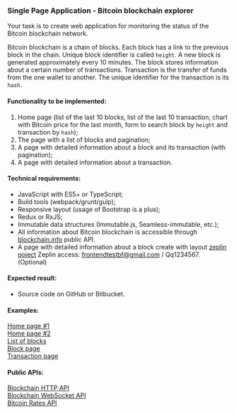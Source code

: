 ### Single Page Application - Bitcoin blockchain explorer

Your task is to create web application for monitoring the status of the Bitcoin blockchain network.

Bitcoin blockchain is a chain of blocks.
Each block has a link to the previous block in the chain.
Unique block identifier is called `height`.
A new block is generated approximately every 10 minutes.
The block stores information about a certain number of transactions.
Transaction is the transfer of funds from the one wallet to another.
The unique identifier for the transaction is its `hash`.

#### Functionality to be implemented:
1. Home page (list of the last 10 blocks,
list of the last 10 transaction,
chart with Bitcoin price for the last month,
form to search block by `height` and transaction by `hash`);
2. The page with a list of blocks and pagination;
3. A page with detailed information about a block and its transaction (with pagination);
4. A page with detailed information about a transaction.

#### Technical requirements:
* JavaScript with ES5+ or TypeScript;
* Build tools (webpack/grunt/gulp);
* Responsive layout (usage of Bootstrap is a plus);
* Redux or RxJS;
* Immutable data structures (Immutable.js, Seamless-immutable, etc.);
* All information about Bitcoin blockchain is accessible through
[blockchain.info](https://blockchain.info/api/blockchain_api) public API.
* A page with detailed information about a block create with layout [zeplin poject](https://app.zeplin.io/project/5d52bc22edb303523bc13e60)
Zeplin access: frontendtestbf@gmail.com / Qq1234567. (Optional)

#### Expected result:
* Source code on GitHub or Bitbucket.

#### Examples:
[Home page #1](https://blockchain.info/ru/home)  
[Home page #2](https://blockexplorer.com/)  
[List of blocks](https://blockchain.info/en/blocks)  
[Block page](https://blockchain.info/ru/block/0000000000000000002e1baaee54d9e6fa34c6dbd4115b0f0df9dd88598c91e0)  
[Transaction page](https://blockchain.info/ru/tx/3ab30534c82e4a0ad071767610315cde64fb6923775ab5a96f0cb9a56368ca5e)

#### Public APIs:
[Blockchain HTTP API](https://blockchain.info/api/blockchain_api)  
[Blockchain WebSocket API](https://blockchain.info/api/api_websocket)  
[Bitcoin Rates API](https://blockchain.info/api/exchange_rates_api)

